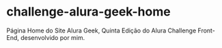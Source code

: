 # challenge-alura-geek-home
Página Home do Site Alura Geek, Quinta Edição do Alura Challenge Front-End, desenvolvido por mim.
